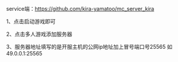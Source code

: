 service端：https://github.com/kira-yamatoo/mc_server_kira

1、点击启动游戏即可

2、点击多人游戏添加服务器

3、服务器地址填写的是开服主机的公网ip地址加上冒号端口号25565
如49.0.0.1:25565
